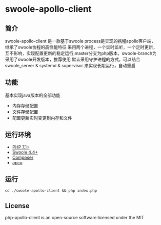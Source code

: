 # swoole-apollo-client
 
## 简介

swoole-apollo-client 是一款基于swoole process是实现的携程apollo客户端，继承了swoole协程的高性能特征
采用两个进程，一个实时监听，一个定时更新，互不影响，实现配置更新的稳定运行,master分支为php版本，swoole-branch为采用了swoole开发版本，推荐使用
默认采用守护进程的方式，可以结合swoole_server & systemd & supervisor 来实现长期运行，自动重启


## 功能

基本实现java版本的全部功能
- 内存存储配置
- 文件存储配置
- 配置更新实时变更到内存和文件

## 运行环境

- [PHP 7.1+](https://github.com/php/php-src/releases)
- [Swoole 4.4+](https://github.com/swoole/swoole-src/releases)
- [Composer](https://getcomposer.org/)
- [apcu](https://github.com/krakjoe/apcu)

## 运行
```
cd ./swoole-apollo-client && php index.php
```


## License

php-apollo-client is an open-source software licensed under the MIT
